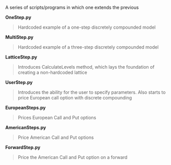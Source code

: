 A series of scripts/programs in which one extends the previous

**OneStep.py**
>Hardcoded example of a one-step discretely compounded model

**MultiStep.py**
>Hardcoded example of a three-step discretely compounded model

**LatticeStep.py**
>Introduces CalculateLevels method, which lays the foundation of creating a non-hardcoded lattice 

**UserStep.py**
>Introduces the ability for the user to specify parameters. Also starts to price European call option with discrete compounding

**EuropeanSteps.py**
>Prices European Call and Put options

**AmericanSteps.py**
>Price American Call and Put options

**ForwardStep.py**
>Price the American Call and Put option on a forward

